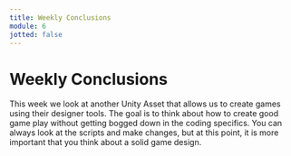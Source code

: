 ```yaml
---
title: Weekly Conclusions
module: 6
jotted: false
---
```


# Weekly Conclusions

This week we look at another Unity Asset that allows us to create games using their designer tools.  The goal is to think about how to create good game play without getting bogged down in the coding specifics.  You can always look at the scripts and make changes, but at this point, it is more important that you think about a solid game design.